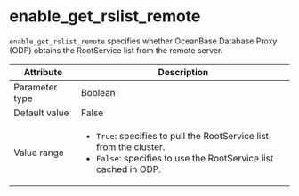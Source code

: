 # enable_get_rslist_remote

`enable_get_rslist_remote` specifies whether OceanBase Database Proxy (ODP) obtains the RootService list from the remote server.

| Attribute | Description |
|----------|---------|
| Parameter type | Boolean |
| Default value | False |
| Value range | <ul><li>`True`: specifies to pull the RootService list from the cluster.</li><li>`False`: specifies to use the RootService list cached in ODP.</li></ul> |
